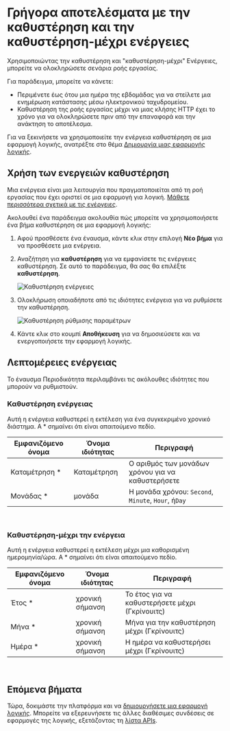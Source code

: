 <properties
    pageTitle="Προσθέστε μια καθυστέρηση σε εφαρμογές της λογικής | Microsoft Azure"
    description="Επισκόπηση της καθυστέρησης και καθυστέρηση-μέχρι ενέργειες και πώς μπορείτε να τους χρησιμοποιήσετε με μια εφαρμογή της λογικής Azure."
    services=""
    documentationCenter=""
    authors="jeffhollan"
    manager="erikre"
    editor=""
    tags="connectors"/>

<tags
   ms.service="logic-apps"
   ms.devlang="na"
   ms.topic="article"
   ms.tgt_pltfrm="na"
   ms.workload="na"
   ms.date="07/18/2016"
   ms.author="jehollan"/>

# <a name="get-started-with-the-delay-and-delay-until-actions"></a>Γρήγορα αποτελέσματα με την καθυστέρηση και την καθυστέρηση-μέχρι ενέργειες

Χρησιμοποιώντας την καθυστέρηση και "καθυστέρηση-μέχρι" Ενέργειες, μπορείτε να ολοκληρώσετε σενάρια ροής εργασίας.

Για παράδειγμα, μπορείτε να κάνετε:

- Περιμένετε έως ότου μια ημέρα της εβδομάδας για να στείλετε μια ενημέρωση κατάστασης μέσω ηλεκτρονικού ταχυδρομείου.
- Καθυστέρηση της ροής εργασίας μέχρι να μιας κλήσης HTTP έχει το χρόνο για να ολοκληρώσετε πριν από την επαναφορά και την ανάκτηση το αποτέλεσμα.

Για να ξεκινήσετε να χρησιμοποιείτε την ενέργεια καθυστέρηση σε μια εφαρμογή λογικής, ανατρέξτε στο θέμα [Δημιουργία μιας εφαρμογής λογικής](../app-service-logic/app-service-logic-create-a-logic-app.md).

## <a name="use-the-delay-actions"></a>Χρήση των ενεργειών καθυστέρηση

Μια ενέργεια είναι μια λειτουργία που πραγματοποιείται από τη ροή εργασίας που έχει οριστεί σε μια εφαρμογή για λογική. [Μάθετε περισσότερα σχετικά με τις ενέργειες](connectors-overview.md).

Ακολουθεί ένα παράδειγμα ακολουθία πώς μπορείτε να χρησιμοποιήσετε ένα βήμα καθυστέρηση σε μια εφαρμογή λογικής:

1. Αφού προσθέσετε ένα έναυσμα, κάντε κλικ στην επιλογή **Νέο βήμα** για να προσθέσετε μια ενέργεια.
2. Αναζήτηση για **καθυστέρηση** για να εμφανίσετε τις ενέργειες καθυστέρηση. Σε αυτό το παράδειγμα, θα σας θα επιλέξτε **καθυστέρηση**.

    ![Καθυστέρηση ενέργειες](./media/connectors-native-delay/using-action-1.png)

3. Ολοκλήρωση οποιαδήποτε από τις ιδιότητες ενέργεια για να ρυθμίσετε την καθυστέρηση.

    ![Καθυστέρηση ρύθμισης παραμέτρων](./media/connectors-native-delay/using-action-2.png)

4. Κάντε κλικ στο κουμπί **Αποθήκευση** για να δημοσιεύσετε και να ενεργοποιήσετε την εφαρμογή λογικής.


## <a name="action-details"></a>Λεπτομέρειες ενέργειας

Το έναυσμα Περιοδικότητα περιλαμβάνει τις ακόλουθες ιδιότητες που μπορούν να ρυθμιστούν.

### <a name="delay-action"></a>Καθυστέρηση ενέργειας

Αυτή η ενέργεια καθυστερεί η εκτέλεση για ένα συγκεκριμένο χρονικό διάστημα.
A * σημαίνει ότι είναι απαιτούμενο πεδίο.

|Εμφανιζόμενο όνομα|Όνομα ιδιότητας|Περιγραφή|
|---|---|---|
|Καταμέτρηση *|Καταμέτρηση|Ο αριθμός των μονάδων χρόνου για να καθυστερήσετε|
|Μονάδας *|μονάδα|Η μονάδα χρόνου: `Second`, `Minute`, `Hour`, ή`Day`|
<br>

### <a name="delay-until-action"></a>Καθυστέρηση-μέχρι την ενέργεια

Αυτή η ενέργεια καθυστερεί η εκτέλεση μέχρι μια καθορισμένη ημερομηνία/ώρα.
A * σημαίνει ότι είναι απαιτούμενο πεδίο.

|Εμφανιζόμενο όνομα|Όνομα ιδιότητας|Περιγραφή|
|---|---|---|
|Έτος *|χρονική σήμανση|Το έτος για να καθυστερήσετε μέχρι (Γκρίνουιτς)|
|Μήνα *|χρονική σήμανση|Μήνα για την καθυστέρηση μέχρι (Γκρίνουιτς)|
|Ημέρα *|χρονική σήμανση|Η ημέρα να καθυστερήσει μέχρι (Γκρίνουιτς)|
<br>


## <a name="next-steps"></a>Επόμενα βήματα

Τώρα, δοκιμάστε την πλατφόρμα και να [δημιουργήσετε μια εφαρμογή λογικής](../app-service-logic/app-service-logic-create-a-logic-app.md). Μπορείτε να εξερευνήσετε τις άλλες διαθέσιμες συνδέσεις σε εφαρμογές της λογικής, εξετάζοντας τη [λίστα APIs](apis-list.md).
